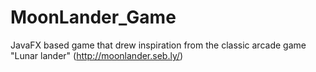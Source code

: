 # MoonLander_Game
JavaFX based game that drew inspiration from the classic arcade game "Lunar lander" (http://moonlander.seb.ly/)
